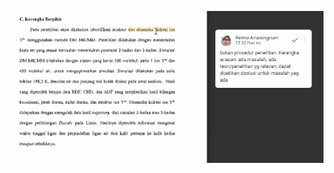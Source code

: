 ![7b7e44abc17286bb1eeca9607e3bfd1c.png](../../../../_resources/7b7e44abc17286bb1eeca9607e3bfd1c.png)

